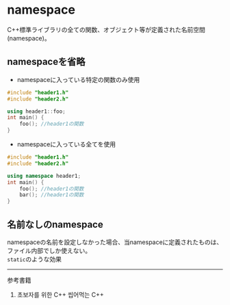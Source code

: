 # namespace
C++標準ライブラリの全ての関数、オブジェクト等が定義された名前空間(namespace)。
## namespaceを省略
* namespaceに入っている特定の関数のみ使用
```C++
#include "header1.h"
#include "header2.h"

using header1::foo;
int main() {
    foo(); //header1の関数
}
```
* namespaceに入っている全てを使用
```C++
#include "header1.h"
#include "header2.h"

using namespace header1;
int main() {
    foo(); //header1の関数
    bar(); //header1の関数
}
```
## 名前なしのnamespace
namespaceの名前を設定しなかった場合、当namespaceに定義されたものは、ファイル内部でしか使えない。<br>
`static`のような効果

***
参考書籍<br>
1. 초보자를 위한 C++ 씹어먹는 C++
